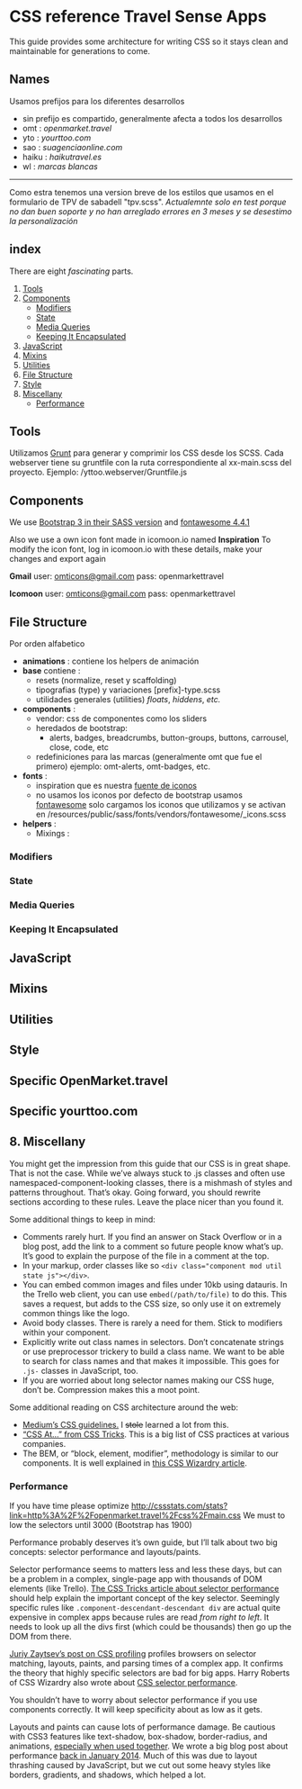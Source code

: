 # CSS reference Travel Sense Apps
This guide provides some architecture for writing CSS so it stays clean and maintainable for generations to come.

## Names
Usamos prefijos para los diferentes desarrollos
- sin prefijo es compartido, generalmente afecta a todos los desarrollos
- omt :  _openmarket.travel_
- yto : _yourttoo.com_
- sao : _suagenciaonline.com_
- haiku : _haikutravel.es_
- wl : _marcas blancas_

--------------------

Como estra tenemos una version breve de los estilos que usamos en el formulario de TPV de sabadell "tpv.scss". _Actualemnte solo en test porque no dan buen soporte y no han arreglado errores en 3 meses y se desestimo la personalización_



## index

There are eight _fascinating_ parts.

1. [Tools](#1-tools)
2. [Components](#2-components)
    - [Modifiers](#modifiers)
    - [State](#state)
    - [Media Queries](#media-queries)
    - [Keeping It Encapsulated](#keeping-it-encapsulated)
3. [JavaScript](#3-javascript)
4. [Mixins](#4-mixins)
5. [Utilities](#5-utilities)
6. [File Structure](#6-file-structure)
7. [Style](#7-style)
8. [Miscellany](#8-miscellany)
    - [Performance](#performance)


## Tools
Utilizamos [Grunt](http://gruntjs.com/) para generar y comprimir los CSS desde los SCSS.
Cada webserver tiene su gruntfile con la ruta correspondiente al xx-main.scss del proyecto.
Ejemplo: /yttoo.webserver/Gruntfile.js

## Components
We use [Bootstrap 3 in their SASS version](http://getbootstrap.com/css/#sass)
and [fontawesome 4.4.1](https://fortawesome.github.io/Font-Awesome/)

Also we use a own icon font made in icomoon.io named **Inspiration**
To modify the icon font, log in icomoon.io with these details, make your changes and export again

**Gmail**
user: omticons@gmail.com
pass: openmarkettravel

**Icomoon**
user: omticons@gmail.com
pass: openmarkettravel

## File Structure
Por orden alfabetico
 - **animations** : contiene los helpers de animación
 - **base** contiene :
 	- resets (normalize, reset y scaffolding)
 	- tipografias (type) y variaciones [prefix]-type.scss
 	- utilidades generales (utilities) _floats_, _hiddens_, _etc._
 - **components** :
 	- vendor: css de componentes como los sliders
 	- heredados de bootstrap:
 		- alerts, badges, breadcrumbs, button-groups, buttons, carrousel, close, code, etc
 	- redefiniciones para las marcas (generalmente omt que fue el primero) ejemplo: omt-alerts, omt-badges, etc.
 - **fonts** : 
 	- inspiration que es nuestra [fuente de iconos](#Components)
 	- no usamos los iconos por defecto de bootstrap usamos [fontawesome](http://fontawesome.io/)
 		solo cargamos los iconos que utilizamos y se activan en /resources/public/sass/fonts/vendors/fontawesome/_icons.scss
 - **helpers** :
 	- Mixings : 



### Modifiers
### State
### Media Queries
### Keeping It Encapsulated

## JavaScript

## Mixins

## Utilities


## Style

## Specific OpenMarket.travel


## Specific yourttoo.com


## 8. Miscellany

You might get the impression from this guide that our CSS is in great shape. That is not the case. While we’ve always stuck to .js classes and often use namespaced-component-looking classes, there is a mishmash of styles and patterns throughout. That’s okay. Going forward, you should rewrite sections according to these rules. Leave the place nicer than you found it.

Some additional things to keep in mind:

- Comments rarely hurt. If you find an answer on Stack Overflow or in a blog post, add the link to a comment so future people know what’s up. It’s good to explain the purpose of the file in a comment at the top.
- In your markup, order classes like so `<div class="component mod util state js"></div>`.
- You can embed common images and files under 10kb using datauris. In the Trello web client, you can use `embed(/path/to/file)` to do this. This saves a request, but adds to the CSS size, so only use it on extremely common things like the logo.
- Avoid body classes. There is rarely a need for them. Stick to modifiers within your component.
- Explicitly write out class names in selectors. Don’t concatenate strings or use preprocessor trickery to build a class name. We want to be able to search for class names and that makes it impossible. This goes for `.js-` classes in JavaScript, too.
- If you are worried about long selector names making our CSS huge, don’t be. Compression makes this a moot point.

Some additional reading on CSS architecture around the web:

- [Medium’s CSS guidelines.](https://gist.github.com/fat/a47b882eb5f84293c4ed) I ~~stole~~ learned a lot from this.
- [“CSS At…” from CSS Tricks](http://css-tricks.com/css/). This is a big list of CSS practices at various companies.
- The BEM, or “block, element, modifier”, methodology is similar to our components. It is well explained in [this CSS Wizardry article](http://csswizardry.com/2013/01/mindbemding-getting-your-head-round-bem-syntax/).


### Performance

If you have time please optimize 
http://cssstats.com/stats?link=http%3A%2F%2Fopenmarket.travel%2Fcss%2Fmain.css
We must to low the selectors until 3000 (Bootstrap has 1900)

Performance probably deserves it’s own guide, but I’ll talk about two big concepts: selector performance and layouts/paints.

Selector performance seems to matters less and less these days, but can be a problem in a complex, single-page app with thousands of DOM elements (like Trello). [The CSS Tricks article about selector performance](http://css-tricks.com/efficiently-rendering-css/) should help explain the important concept of the key selector. Seemingly specific rules like `.component-descendant-descendant div` are actual quite expensive in complex apps because rules are read _from right to left_. It needs to look up all the divs first (which could be thousands) then go up the DOM from there. 

[Juriy Zaytsev’s post on CSS profiling](http://perfectionkills.com/profiling-css-for-fun-and-profit-optimization-notes/) profiles browsers on selector matching, layouts, paints, and parsing times of a complex app. It confirms the theory that highly specific selectors are bad for big apps. Harry Roberts of CSS Wizardry also wrote about [CSS selector performance](http://csswizardry.com/2011/09/writing-efficient-css-selectors/).

You shouldn’t have to worry about selector performance if you use components correctly. It will keep specificity about as low as it gets.

Layouts and paints can cause lots of performance damage. Be cautious with CSS3 features like text-shadow, box-shadow, border-radius, and animations, [especially when used together](http://www.html5rocks.com/en/tutorials/speed/css-paint-times/). We wrote a big blog post about performance [back in January 2014](http://blog.fogcreek.com/we-spent-a-week-making-trello-boards-load-extremely-fast-heres-how-we-did-it/). Much of this was due to layout thrashing caused by JavaScript, but we cut out some heavy styles like borders, gradients, and shadows, which helped a lot.